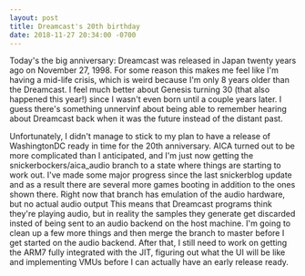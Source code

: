 ```yaml
---
layout: post
title: Dreamcast's 20th birthday
date: 2018-11-27 20:34:00 -0700
---
```

Today's the big anniversary: Dreamcast was released in Japan twenty years
ago on November 27, 1998.  For some reason this makes me feel like I'm
having a mid-life crisis, which is weird because I'm only 8 years older
than the Dreamcast.  I feel much better about Genesis turning 30 (that
also happened this year!) since I wasn't even born until a couple years
later.  I guess there's something unnervinf about being able to remember
hearing about Dreamcast back when it was the future instead of the
distant past.

Unfortunately, I didn't manage to stick to my plan to have a release of
WashingtonDC ready in time for the 20th anniversary.  AICA turned out to
be more complicated than I anticipated, and I'm just now getting the
snickerbockers/aica_audio branch to a state where things are starting to
work out.  I've made some major progress since the last snickerblog update
and as a result there are several more games booting in addition to the
ones shown there.  Right now that branch has emulation of the audio
hardware, but no actual audio output This means that Dreamcast programs
think they're playing audio, but in reality the samples they generate get
discarded insted of being sent to an audio backend on the host machine.
I'm going to clean up a few more things and then merge the branch to
master before I get started on the audio backend.  After that, I still
need to work on getting the ARM7 fully integrated with the JIT, figuring
out what the UI will be like and implementing VMUs before I can actually
have an early release ready.
